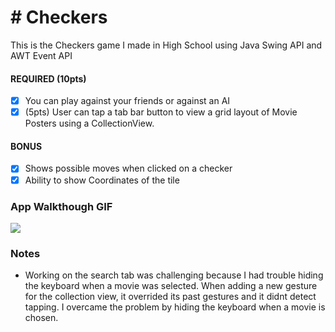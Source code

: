# # Checkers
This is the Checkers game I made in High School using Java Swing API and AWT Event API

#### REQUIRED (10pts)
- [x] You can play against your friends or against an AI
- [x] (5pts) User can tap a tab bar button to view a grid layout of Movie Posters using a CollectionView.

#### BONUS
- [x] Shows possible moves when clicked on a checker
- [x] Ability to show Coordinates of the tile

### App Walkthough GIF
<img src="http://g.recordit.co/8s9PTqHZyz.gif" ><br>

### Notes
- Working on the search tab was challenging because I had trouble hiding the keyboard when a movie was selected. When adding a new gesture for the collection view, it overrided its past gestures and it didnt detect tapping. I overcame the problem by hiding the keyboard when a movie is chosen.

